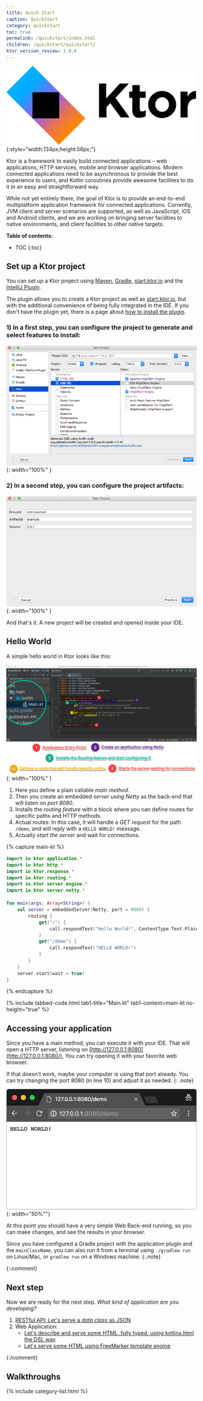```yaml
---
title: Quick Start
caption: QuickStart
category: quickstart
toc: true
permalink: /quickstart/index.html
children: /quickstart/quickstart/
ktor_version_review: 1.0.0
---
```


![Ktor logo](/assets/images/ktor_logo.svg){:style="width:134px;height:56px;"}
 
Ktor is a framework to easily build connected applications – web applications, HTTP services, mobile and browser applications.
Modern connected applications need to be asynchronous to provide the best experience to users, and Kotlin coroutines provide
awesome facilities to do it in an easy and straightforward way. 

While not yet entirely there, the goal of Ktor is to provide an end-to-end multiplatform application framework for connected applications. 
Currently, JVM client and server scenarios are supported, as well as JavaScript, iOS and Android clients, and we are working on bringing server facilities to native
environments, and client facilities to other native targets.

**Table of contents:**

* TOC
{:toc}

## Set up a Ktor project

You can set up a Ktor project using [Maven](/quickstart/quickstart/maven.html), [Gradle](/quickstart/quickstart/gradle.html), [start.ktor.io](/quickstart/generator.html#) and the [IntelliJ Plugin](/quickstart/quickstart/intellij-idea.html).

The plugin allows you to create a Ktor project as well as [start.ktor.io](/quickstart/generator.html#), but with the additional convenience of being fully integrated in the IDE.
If you don't have the plugin yet, there is a page about [how to install the plugin](/quickstart/quickstart/intellij-idea/plugin.html).

### 1) In a first step, you can configure the project to generate and select features to install:
![](/quickstart/quickstart/intellij-idea/plugin/ktor-plugin-1.png){: width="100%" }

### 2) In a second step, you can configure the project artifacts:
![](/quickstart/quickstart/intellij-idea/plugin/ktor-plugin-2.png){: width="100%" }

And that's it. A new project will be created and opened inside your IDE.

## Hello World

A simple hello world in Ktor looks like this:

![Ktor Hello World](/quickstart/1/ktor_hello_world_main.png){: width="100%" }

1. Here you define a plain callable *main method*.
2. Then you create an embedded *server using Netty* as the back-end that will listen on *port 8080*.
3. Installs the *routing feature* with a block where you can define routes for specific paths and HTTP methods.
4. Actual routes: In this case, it will handle a *GET request* for the path `/demo`, and will reply with a `HELLO WORLD!` message.
5. Actually *start the server* and wait for connections.

{% capture main-kt %}
```kotlin
import io.ktor.application.*
import io.ktor.http.*
import io.ktor.response.*
import io.ktor.routing.*
import io.ktor.server.engine.*
import io.ktor.server.netty.*

fun main(args: Array<String>) {
    val server = embeddedServer(Netty, port = 8080) {
        routing {
            get("/") {
                call.respondText("Hello World!", ContentType.Text.Plain)
            }
            get("/demo") {
                call.respondText("HELLO WORLD!")
            }
        }
    }
    server.start(wait = true)
}
```
{% endcapture %}

{% include tabbed-code.html
    tab1-title="Main.kt" tab1-content=main-kt
    no-height="true"
%}


## Accessing your application

Since you have a main method, you can execute it with your IDE. That will open a HTTP server,
listening on [http://127.0.0.1:8080](http://127.0.0.1:8080/), You can try opening it with your favorite web browser.

If that doesn't work, maybe your computer is using that port already. You can try changing the
port 8080 (in line 10) and adjust it as needed.
{: .note}

![Ktor Hello World Browser](/quickstart/1/screenshot.png){: width="50%""}

At this point you should have a very simple Web Back-end running, so you can make changes,
and see the results in your browser.

Since you have configured a Gradle project with the application plugin and the `mainClassName`,
you can also run it from a terminal using `./gradlew run` on Linux/Mac, or `gradlew run` on a Windows machine.
{:.note}

{::comment}
## Next step

Now we are ready for the next step. *What kind of application are you developing?*

1. [RESTful API: Let's serve a *data class* as JSON](/quickstart/restful.html)
2. Web Application:
    * [Let's describe and serve some HTML, fully typed, using kotlinx.html the DSL way](/quickstart/html-dsl.html)
    * [Let's serve some HTML using FreeMarker template engine](/quickstart/html-freemarker.html)
    
{:/comment}

## Walkthroughs

{% include category-list.html %}
